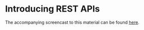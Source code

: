 Introducing REST APIs
=====================

The accompanying screencast to this material can be found [here](http://themeshaper.com/2015/11/25/introducing-rest-apis/).
